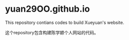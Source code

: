 # yuan29OO.github.io
This repository contians codes to build Xueyuan's website.

这个repository包含构建陈学嫄个人网站的代码。
